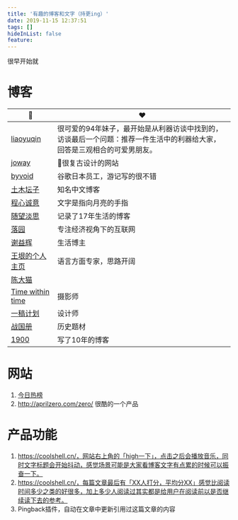 ```yaml
---
title: '有趣的博客和文字（持更ing）'
date: 2019-11-15 12:37:51
tags: []
hideInList: false
feature: 
---
```

很早开始就

# 博客
|  🔗   | ❤️ |
|  ----  | ----  |
| [liaoyuqin](https://www.liaoyuqin.com/post/it-s-me/liqixproject)  | 很可爱的94年妹子，最开始是从利器访谈中找到的，访谈最后一个问题：推荐一件生活中的利器给大家，回答是三观相合的可爱男朋友。 |
|[joway](https://blog.joway.io/)  | 很复古设计的网站 |
|[byvoid](https://www.byvoid.com/zhs/blog/list)| 谷歌日本员工，游记写的很不错 |
|[土木坛子](https://tumutanzi.com/archives)| 知名中文博客|
|[程心诚意](https://chenghouwen.com/about)| 文字是指向月亮的手指 |
|[随望淡思](https://www.lushaojun.com/file)| 记录了17年生活的博客|
|[落园](http://www.loyhome.com/me/)| 专注经济视角下的互联网 |
|[谢益辉](https://yihui.org/cn/)| 生活博主|
|[王垠的个人主页](http://www.yinwang.org/)| 语言方面专家，思路开阔 |
|[陈大猫](https://chidd.net/)||
|[Time within time](http://linlinxing.net/)|摄影师|
|[一稿计划](https://lastone.art/link/)| 设计师|
|[战国册](https://zerg.cc/updates.html)|历史题材|
|[1900](http://1900.live/archive-post/)|写了10年的博客|


# 网站
1. [今日热榜](https://tophub.today/c/blog)
2. http://aprilzero.com/zero/ 很酷的一个产品


# 产品功能
1. https://coolshell.cn/，网站右上角的「high一下」，点击之后会播放音乐，同时文字标题会开始抖动，感觉场景可能是大家看博客文字有点累的时候可以振奋一下。
2. https://coolshell.cn/，每篇文章最后有「XX人打分，平均分XX」感觉比阅读时间多少之类的好很多，加上多少人阅读过其实都是给用户在阅读前以是否继续读下去的参考。
3. Pingback插件，自动在文章中更新引用过这篇文章的内容



# 